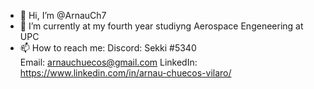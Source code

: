 - 👋 Hi, I’m @ArnauCh7
- 🌱 I’m currently at my fourth year studiyng Aerospace Engeneering at UPC
- 📫 How to reach me: 
     Discord: Sekki #5340  
     Email: arnauchuecos@gmail.com
     LinkedIn: https://www.linkedin.com/in/arnau-chuecos-vilaro/

